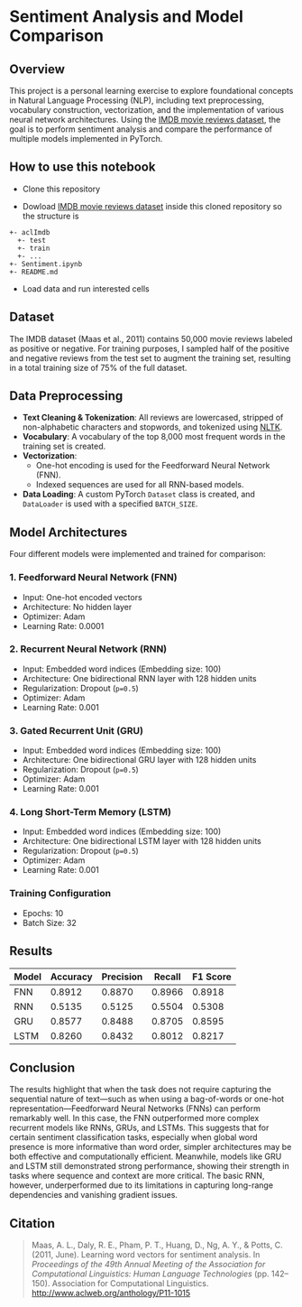 # Sentiment Analysis and Model Comparison

## Overview

This project is a personal learning exercise to explore foundational concepts in Natural Language Processing (NLP), including text preprocessing, vocabulary construction, vectorization, and the implementation of various neural network architectures. Using the [IMDB movie reviews dataset](https://ai.stanford.edu/~amaas/data/sentiment/), the goal is to perform sentiment analysis and compare the performance of multiple models implemented in PyTorch.

## How to use this notebook

- Clone this repository

- Dowload [IMDB movie reviews dataset](https://ai.stanford.edu/~amaas/data/sentiment/) inside this cloned repository so the structure is

```
+- aclImdb
  +- test
  +- train
  +- ...
+- Sentiment.ipynb
+- README.md
```

- Load data and run interested cells

## Dataset

The IMDB dataset (Maas et al., 2011) contains 50,000 movie reviews labeled as positive or negative. For training purposes, I sampled half of the positive and negative reviews from the test set to augment the training set, resulting in a total training size of 75% of the full dataset.

## Data Preprocessing

- **Text Cleaning & Tokenization**: All reviews are lowercased, stripped of non-alphabetic characters and stopwords, and tokenized using [NLTK](https://www.nltk.org/).
- **Vocabulary**: A vocabulary of the top 8,000 most frequent words in the training set is created.
- **Vectorization**:
  - One-hot encoding is used for the Feedforward Neural Network (FNN).
  - Indexed sequences are used for all RNN-based models.
- **Data Loading**: A custom PyTorch `Dataset` class is created, and `DataLoader` is used with a specified `BATCH_SIZE`.

## Model Architectures

Four different models were implemented and trained for comparison:

### 1. Feedforward Neural Network (FNN)

- Input: One-hot encoded vectors
- Architecture: No hidden layer
- Optimizer: Adam
- Learning Rate: 0.0001

### 2. Recurrent Neural Network (RNN)

- Input: Embedded word indices (Embedding size: 100)
- Architecture: One bidirectional RNN layer with 128 hidden units
- Regularization: Dropout (`p=0.5`)
- Optimizer: Adam
- Learning Rate: 0.001

### 3. Gated Recurrent Unit (GRU)

- Input: Embedded word indices (Embedding size: 100)
- Architecture: One bidirectional GRU layer with 128 hidden units
- Regularization: Dropout (`p=0.5`)
- Optimizer: Adam
- Learning Rate: 0.001

### 4. Long Short-Term Memory (LSTM)

- Input: Embedded word indices (Embedding size: 100)
- Architecture: One bidirectional LSTM layer with 128 hidden units
- Regularization: Dropout (`p=0.5`)
- Optimizer: Adam
- Learning Rate: 0.001

### Training Configuration

- Epochs: 10
- Batch Size: 32

## Results

| Model | Accuracy | Precision | Recall | F1 Score |
| ----- | -------- | --------- | ------ | -------- |
| FNN   | 0.8912   | 0.8870    | 0.8966 | 0.8918   |
| RNN   | 0.5135   | 0.5125    | 0.5504 | 0.5308   |
| GRU   | 0.8577   | 0.8488    | 0.8705 | 0.8595   |
| LSTM  | 0.8260   | 0.8432    | 0.8012 | 0.8217   |

## Conclusion

The results highlight that when the task does not require capturing the sequential nature of text—such as when using a bag-of-words or one-hot representation—Feedforward Neural Networks (FNNs) can perform remarkably well. In this case, the FNN outperformed more complex recurrent models like RNNs, GRUs, and LSTMs. This suggests that for certain sentiment classification tasks, especially when global word presence is more informative than word order, simpler architectures may be both effective and computationally efficient. Meanwhile, models like GRU and LSTM still demonstrated strong performance, showing their strength in tasks where sequence and context are more critical. The basic RNN, however, underperformed due to its limitations in capturing long-range dependencies and vanishing gradient issues.

## Citation

> Maas, A. L., Daly, R. E., Pham, P. T., Huang, D., Ng, A. Y., & Potts, C. (2011, June). Learning word vectors for sentiment analysis. In _Proceedings of the 49th Annual Meeting of the Association for Computational Linguistics: Human Language Technologies_ (pp. 142–150). Association for Computational Linguistics. http://www.aclweb.org/anthology/P11-1015
